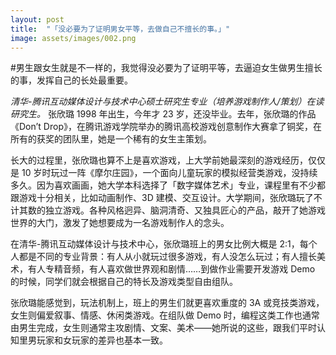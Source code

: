 ```yaml
---
layout: post
title:  "「没必要为了证明男女平等，去做自己不擅长的事。」"
image: assets/images/002.png
---
```


#男生跟女生就是不一样的，我觉得没必要为了证明平等，去逼迫女生做男生擅长的事，发挥自己的长处最重要。

_清华-腾讯互动媒体设计与技术中心硕士研究生专业（培养游戏制作人/策划）在读研究生。_
张欣璐 1998 年出生，今年才 23 岁，还没毕业。去年，张欣璐的作品《Don’t Drop》，在腾讯游戏学院举办的腾讯高校游戏创意制作大赛拿了铜奖，在所有的获奖的团队里，她是一个稀有的女生主策划。



长大的过程里，张欣璐也算不上是喜欢游戏，上大学前她最深刻的游戏经历，仅仅是 10 岁时玩过一阵《摩尔庄园》，一个面向儿童玩家的模拟经营类游戏，没持续多久。因为喜欢画画，她大学本科选择了「数字媒体艺术」专业，课程里有不少都跟游戏十分相关，比如动画制作、3D 建模、交互设计。大学期间，张欣璐玩了不计其数的独立游戏。各种风格迥异、脑洞清奇、又独具匠心的产品，敲开了她游戏世界的大门，激发了她想要成为一名游戏制作人的念头。



在清华-腾讯互动媒体设计与技术中心，张欣璐班上的男女比例大概是 2:1，每个人都是不同的专业背景：有人从小就玩过很多游戏，有人没怎么玩过；有人擅长美术，有人专精音频，有人喜欢做世界观和剧情……到做作业需要开发游戏 Demo 的时候，同学们就会根据自己的特长及游戏类型自由组队。



张欣璐能感觉到，玩法机制上，班上的男生们就更喜欢重度的 3A 或竞技类游戏，女生则偏爱叙事、情感、休闲类游戏。在组队做 Demo 时，编程这类工作也通常由男生完成，女生则通常主攻剧情、文案、美术——她所说的这些，跟我们平时认知里男玩家和女玩家的差异也基本一致。
